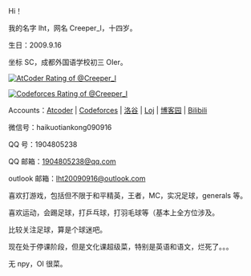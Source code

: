 Hi！

我的名字 lht，网名 Creeper_l，十四岁。

生日：2009.9.16

坐标 SC，成都外国语学校初三 OIer。

[![AtCoder Rating of @Creeper_l](https://atrating.baoshuo.dev/rating?username=Creeper_l&style=for-the-badge)](https://atcoder.jp/users/Creeper_l)

[![Codeforces Rating of @Creeper_l](https://cfrating.baoshuo.dev/rating?username=Creeper_l&style=for-the-badge)](https://codeforces.com/profile/Creeper_l)

Accounts：[Atcoder](https://atcoder.jp/users/Creeper_l) | [Codeforces](https://codeforces.com/profile/Creeper_l) | [洛谷](https://www.luogu.com.cn/user/436107) | [Loj](https://loj.ac/u/Creeper_l) | [博客园](https://www.cnblogs.com/Creeperl/) | [Bilibili](https://space.bilibili.com/3546681511512924)

微信号：haikuotiankong090916

QQ 号：1904805238

QQ 邮箱：1904805238@qq.com

outlook 邮箱：lht20090916@outlook.com

喜欢打游戏，包括但不限于和平精英，王者，MC，实况足球，generals 等。

喜欢运动，会踢足球，打乒乓球，打羽毛球等（基本上全方位涉及。

比较关注足球，算是个球迷吧。

现在处于停课阶段，但是文化课超级菜，特别是英语和语文，烂死了。。。

无 npy，OI 很菜。
